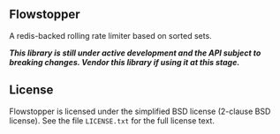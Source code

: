 Flowstopper
-----------

A redis-backed rolling rate limiter based on sorted sets.


***This library is still under active development and the API subject to breaking changes. Vendor this library if using it at this stage.***


License
-------

Flowstopper is licensed under the simplified BSD license (2-clause BSD license).
See the file `LICENSE.txt` for the full license text.

